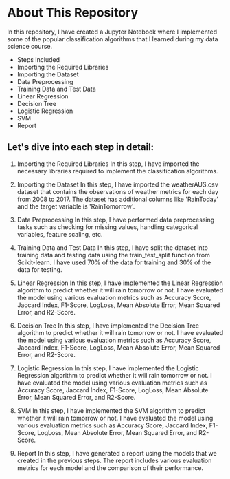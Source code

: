 # About This Repository

In this repository, I have created a Jupyter Notebook where I implemented some of the popular classification algorithms that I learned during my data science course.

- Steps Included
- Importing the Required Libraries
- Importing the Dataset
- Data Preprocessing
- Training Data and Test Data
- Linear Regression
- Decision Tree
- Logistic Regression
- SVM
- Report

## Let's dive into each step in detail:

1. Importing the Required Libraries
In this step, I have imported the necessary libraries required to implement the classification algorithms.

2. Importing the Dataset
In this step, I have imported the weatherAUS.csv dataset that contains the observations of weather metrics for each day from 2008 to 2017. The dataset has additional columns like 'RainToday' and the target variable is 'RainTomorrow'.

3. Data Preprocessing
In this step, I have performed data preprocessing tasks such as checking for missing values, handling categorical variables, feature scaling, etc.

4. Training Data and Test Data
In this step, I have split the dataset into training data and testing data using the train_test_split function from Scikit-learn. I have used 70% of the data for training and 30% of the data for testing.

5. Linear Regression
In this step, I have implemented the Linear Regression algorithm to predict whether it will rain tomorrow or not. I have evaluated the model using various evaluation metrics such as Accuracy Score, Jaccard Index, F1-Score, LogLoss, Mean Absolute Error, Mean Squared Error, and R2-Score.

6. Decision Tree
In this step, I have implemented the Decision Tree algorithm to predict whether it will rain tomorrow or not. I have evaluated the model using various evaluation metrics such as Accuracy Score, Jaccard Index, F1-Score, LogLoss, Mean Absolute Error, Mean Squared Error, and R2-Score.

7. Logistic Regression
In this step, I have implemented the Logistic Regression algorithm to predict whether it will rain tomorrow or not. I have evaluated the model using various evaluation metrics such as Accuracy Score, Jaccard Index, F1-Score, LogLoss, Mean Absolute Error, Mean Squared Error, and R2-Score.

8. SVM
In this step, I have implemented the SVM algorithm to predict whether it will rain tomorrow or not. I have evaluated the model using various evaluation metrics such as Accuracy Score, Jaccard Index, F1-Score, LogLoss, Mean Absolute Error, Mean Squared Error, and R2-Score.

9. Report
In this step, I have generated a report using the models that we created in the previous steps. The report includes various evaluation metrics for each model and the comparison of their performance.
